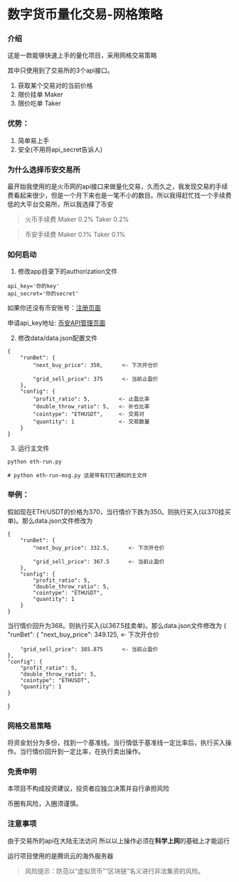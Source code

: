 # 数字货币量化交易-网格策略

### 介绍
这是一款能够快速上手的量化项目，采用网格交易策略

其中只使用到了交易所的3个api接口。
1. 获取某个交易对的当前价格
2. 限价挂单 Maker
3. 限价吃单 Taker

### 优势：
1. 简单易上手
2. 安全(不用将api_secret告诉人)

### 为什么选择币安交易所
最开始我使用的是火币网的api接口来做量化交易，久而久之，我发现交易的手续费看起来很少，但是一个月下来也是一笔不小的数目。所以我得赶忙找一个手续费低的大平台交易所，所以我选择了币安
> 火币手续费 Maker 0.2% Taker 0.2%

> 币安手续费 Maker 0.1% Taker 0.1%

### 如何启动

1. 修改app目录下的authorization文件

```
api_key='你的key'
api_secret='你的secret'
```

如果你还没有币安账号：[注册页面](https://www.binance.com/cn/register?ref=50178251)

申请api_key地址: [币安API管理页面](https://www.binance.com/cn/usercenter/settings/api-management)

2. 修改data/data.json配置文件
```
{
    "runBet": {
        "next_buy_price": 350,      <- 下次开仓价
         
        "grid_sell_price": 375      <- 当前止盈价
    },
    "config": {
        "profit_ratio": 5,         <- 止盈比率
        "double_throw_ratio": 5,   <- 补仓比率
        "cointype": "ETHUSDT",     <- 交易对
        "quantity": 1              <- 交易数量
    }
}
```
3. 运行主文件
```
python eth-run.py

# python eth-run-msg.py 这是带有钉钉通知的主文件
```
### 举例：
假如现在ETH/USDT的价格为370，当行情价下跌为350。则执行买入(以370挂买单)。那么data.json文件修改为
```
{
    "runBet": {
        "next_buy_price": 332.5,      <- 下次开仓价
         
        "grid_sell_price": 367.5      <- 当前止盈价
    },
    "config": {
        "profit_ratio": 5,         
        "double_throw_ratio": 5,  
        "cointype": "ETHUSDT",     
        "quantity": 1              
    }
}
```
当行情价回升为368。则执行买入(以367.5挂卖单)。那么data.json文件修改为
{
    "runBet": {
        "next_buy_price": 349.125,      <- 下次开仓价
         
        "grid_sell_price": 385.875      <- 当前止盈价
    },
    "config": {
        "profit_ratio": 5,         
        "double_throw_ratio": 5,  
        "cointype": "ETHUSDT",     
        "quantity": 1              
    }
}

### 网格交易策略
将资金划分为多份，找到一个基准线。当行情低于基准线一定比率后，执行买入操作。当行情价回升到一定比率，在执行卖出操作。

### 免责申明
本项目不构成投资建议，投资者应独立决策并自行承担风险

币圈有风险，入圈须谨慎。
### 注意事项
由于交易所的api在大陆无法访问
所以以上操作必须在**科学上网**的基础上才能运行

运行项目使用的是腾讯云的海外服务器

> 风险提示：防范以“虚拟货币”“区块链”名义进行非法集资的风险。